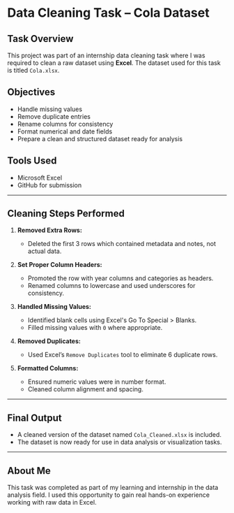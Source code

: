 # Data Cleaning Task – Cola Dataset

## Task Overview
This project was part of an internship data cleaning task where I was required to clean a raw dataset using **Excel**. The dataset used for this task is titled `Cola.xlsx`.

##  Objectives
- Handle missing values
- Remove duplicate entries
- Rename columns for consistency
- Format numerical and date fields
- Prepare a clean and structured dataset ready for analysis



## Tools Used
- Microsoft Excel
- GitHub for submission

---

##  Cleaning Steps Performed

1. **Removed Extra Rows:**
   - Deleted the first 3 rows which contained metadata and notes, not actual data.

2. **Set Proper Column Headers:**
   - Promoted the row with year columns and categories as headers.
   - Renamed columns to lowercase and used underscores for consistency.

3. **Handled Missing Values:**
   - Identified blank cells using Excel's Go To Special > Blanks.
   - Filled missing values with `0` where appropriate.

4. **Removed Duplicates:**
   - Used Excel’s `Remove Duplicates` tool to eliminate 6 duplicate rows.

5. **Formatted Columns:**
   - Ensured numeric values were in number format.
   - Cleaned column alignment and spacing.

---

## Final Output
- A cleaned version of the dataset named `Cola_Cleaned.xlsx` is included.
- The dataset is now ready for use in data analysis or visualization tasks.

---

##  About Me
This task was completed as part of my learning and internship in the data analysis field. I used this opportunity to gain real hands-on experience working with raw data in Excel.


